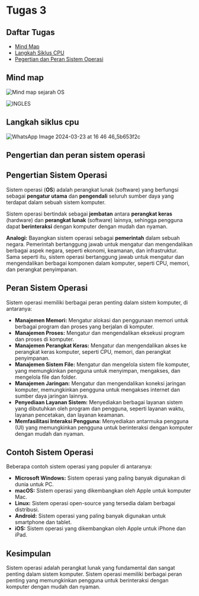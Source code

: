 # Tugas 3


## Daftar Tugas
- [Mind Map]()
- [Langkah Siklus CPU](https://github.com/zakwanaraffi/SysOP24-3123521030/tree/main/Tugas%203#langkah-siklus-cpu)
- [Pegertian dan Peran Sistem Operasi](https://github.com/zakwanaraffi/SysOP24-3123521030/tree/main/Tugas%203#pengertian-dan-peran-sistem-operasi)

## Mind map
![Mind map sejarah OS](https://github.com/rijalabbd/SysOP24-3123521019/assets/141767343/d7b85f36-8da8-4597-a27a-a52cf72913e2)

![INGLES](https://github.com/rijalabbd/SysOP24-3123521019/assets/141767343/1e76b626-c0c4-42f0-8b2d-2694dd213ba8)

## Langkah siklus cpu
![WhatsApp Image 2024-03-23 at 16 46 46_5b653f2c](https://github.com/rijalabbd/SysOP24-3123521019/assets/141767343/80030fad-df33-4c51-a175-aa7809f9ad61)

## Pengertian dan peran sistem operasi

## Pengertian Sistem Operasi

Sistem operasi (**OS**) adalah perangkat lunak (software) yang berfungsi sebagai **pengatur utama** dan **pengendali** seluruh sumber daya yang terdapat dalam sebuah sistem komputer. 

Sistem operasi bertindak sebagai **jembatan** antara **perangkat keras** (hardware) dan **perangkat lunak** (software) lainnya, sehingga pengguna dapat **berinteraksi** dengan komputer dengan mudah dan nyaman.

**Analogi:** Bayangkan sistem operasi sebagai **pemerintah** dalam sebuah negara. Pemerintah bertanggung jawab untuk mengatur dan mengendalikan berbagai aspek negara, seperti ekonomi, keamanan, dan infrastruktur. Sama seperti itu, sistem operasi bertanggung jawab untuk mengatur dan mengendalikan berbagai komponen dalam komputer, seperti CPU, memori, dan perangkat penyimpanan.

## Peran Sistem Operasi

Sistem operasi memiliki berbagai peran penting dalam sistem komputer, di antaranya:

* **Manajemen Memori:** Mengatur alokasi dan penggunaan memori untuk berbagai program dan proses yang berjalan di komputer.
* **Manajemen Proses:** Mengatur dan mengendalikan eksekusi program dan proses di komputer.
* **Manajemen Perangkat Keras:** Mengatur dan mengendalikan akses ke perangkat keras komputer, seperti CPU, memori, dan perangkat penyimpanan.
* **Manajemen Sistem File:** Mengatur dan mengelola sistem file komputer, yang memungkinkan pengguna untuk menyimpan, mengakses, dan mengelola file dan folder.
* **Manajemen Jaringan:** Mengatur dan mengendalikan koneksi jaringan komputer, memungkinkan pengguna untuk mengakses internet dan sumber daya jaringan lainnya.
* **Penyediaan Layanan Sistem:** Menyediakan berbagai layanan sistem yang dibutuhkan oleh program dan pengguna, seperti layanan waktu, layanan pencetakan, dan layanan keamanan.
* **Memfasilitasi Interaksi Pengguna:** Menyediakan antarmuka pengguna (UI) yang memungkinkan pengguna untuk berinteraksi dengan komputer dengan mudah dan nyaman.

## Contoh Sistem Operasi

Beberapa contoh sistem operasi yang populer di antaranya:

* **Microsoft Windows:** Sistem operasi yang paling banyak digunakan di dunia untuk PC.
* **macOS:** Sistem operasi yang dikembangkan oleh Apple untuk komputer Mac.
* **Linux:** Sistem operasi open-source yang tersedia dalam berbagai distribusi.
* **Android:** Sistem operasi yang paling banyak digunakan untuk smartphone dan tablet.
* **iOS:** Sistem operasi yang dikembangkan oleh Apple untuk iPhone dan iPad.

## Kesimpulan

Sistem operasi adalah perangkat lunak yang fundamental dan sangat penting dalam sistem komputer. Sistem operasi memiliki berbagai peran penting yang memungkinkan pengguna untuk berinteraksi dengan komputer dengan mudah dan nyaman. 


